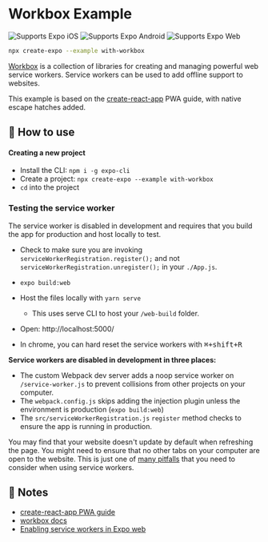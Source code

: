 # Workbox Example

<p>
  <!-- iOS -->
  <img alt="Supports Expo iOS" longdesc="Supports Expo iOS" src="https://img.shields.io/badge/iOS-4630EB.svg?style=flat-square&logo=APPLE&labelColor=999999&logoColor=fff" />
  <!-- Android -->
  <img alt="Supports Expo Android" longdesc="Supports Expo Android" src="https://img.shields.io/badge/Android-4630EB.svg?style=flat-square&logo=ANDROID&labelColor=A4C639&logoColor=fff" />
  <!-- Web -->
  <img alt="Supports Expo Web" longdesc="Supports Expo Web" src="https://img.shields.io/badge/web-4630EB.svg?style=flat-square&logo=GOOGLE-CHROME&labelColor=4285F4&logoColor=fff" />
</p>

```sh
npx create-expo --example with-workbox
```

[Workbox](https://developers.google.com/web/tools/workbox) is a collection of libraries for creating and managing powerful web service workers. Service workers can be used to add offline support to websites.

This example is based on the [create-react-app](https://create-react-app.dev/docs/making-a-progressive-web-app/) PWA guide, with native escape hatches added.

## 🚀 How to use

#### Creating a new project

- Install the CLI: `npm i -g expo-cli`
- Create a project: `npx create-expo --example with-workbox`
- `cd` into the project

### Testing the service worker

The service worker is disabled in development and requires that you build the app for production and host locally to test.

- Check to make sure you are invoking `serviceWorkerRegistration.register();` and not `serviceWorkerRegistration.unregister();` in your `./App.js`.

- `expo build:web`
- Host the files locally with `yarn serve`
  - This uses serve CLI to host your `/web-build` folder.
- Open: http://localhost:5000/
- In chrome, you can hard reset the service workers with <kbd>⌘+shift+R</kbd>

**Service workers are disabled in development in three places:**

- The custom Webpack dev server adds a noop service worker on `/service-worker.js` to prevent collisions from other projects on your computer.
- The `webpack.config.js` skips adding the injection plugin unless the environment is production (`expo build:web`)
- The `src/serviceWorkerRegistration.js` `register` method checks to ensure the app is running in production.

You may find that your website doesn't update by default when refreshing the page. You might need to ensure that no other tabs on your computer are open to the website. This is just one of [many pitfalls](https://create-react-app.dev/docs/making-a-progressive-web-app/#offline-first-considerations) that you need to consider when using service workers.

## 📝 Notes

- [create-react-app PWA guide](https://create-react-app.dev/docs/making-a-progressive-web-app/#offline-first-considerations)
- [workbox docs](https://developers.google.com/web/tools/workbox)
- [Enabling service workers in Expo web](https://expo.fyi/enabling-web-service-workers)
